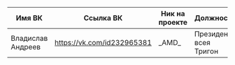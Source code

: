| Имя ВК | Ссылка ВК | Ник на проекте | Должности | Стимайди | Взял |
|---|---|---|---|---|---|
| Владислав Андреев | https://vk.com/id232965381 | \_AMD\_ | Президент всея Тригон | STEAM_0:1:55598730 |  |
